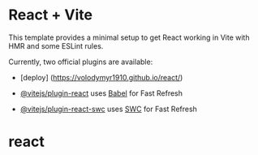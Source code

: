 # React + Vite

This template provides a minimal setup to get React working in Vite with HMR and some ESLint rules.

Currently, two official plugins are available:
- [deploy] (https://volodymyr1910.github.io/react/)

- [@vitejs/plugin-react](https://github.com/vitejs/vite-plugin-react/blob/main/packages/plugin-react/README.md) uses [Babel](https://babeljs.io/) for Fast Refresh
- [@vitejs/plugin-react-swc](https://github.com/vitejs/vite-plugin-react-swc) uses [SWC](https://swc.rs/) for Fast Refresh
# react
